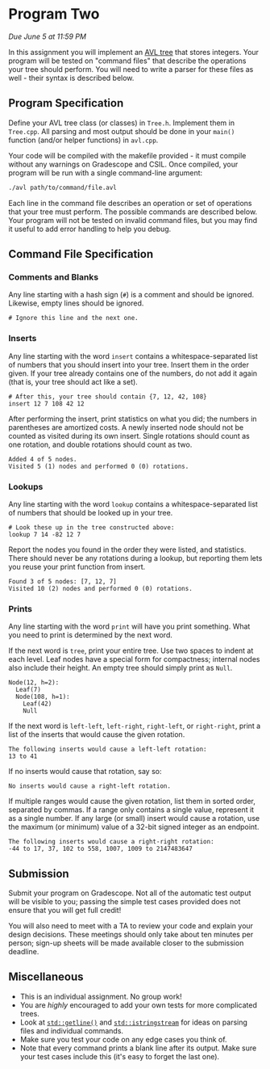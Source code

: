 # Program Two

_Due June 5 at 11:59 PM_

In this assignment you will implement an  [AVL tree][avl]  that stores integers.
Your program will be tested on "command files" that describe the operations your
tree should perform.  You will need  to write a parser for these files as well -
their syntax is described below.


## Program Specification

Define  your  AVL  tree  class  (or classes)  in  `Tree.h`.  Implement  them  in
`Tree.cpp`. All parsing and most output should be done in your `main()` function
(and/or helper functions) in `avl.cpp`.

Your code  will be compiled with the makefile provided - it must compile without
any warnings on  Gradescope and CSIL.  Once compiled,  your program  will be run
with a single command-line argument:

```sh
./avl path/to/command/file.avl
```

Each line in the command file describes an operation  or set of operations  that
your tree must perform. The possible commands are described below.  Your program
will not  be tested on invalid command files,  but you may find it useful to add
error handling to help you debug.


## Command File Specification

### Comments and Blanks

Any line starting with  a hash sign  (`#`)  is a comment  and should be ignored.
Likewise, empty lines should be ignored.

```
# Ignore this line and the next one.

```


### Inserts

Any line starting with the word `insert` contains a whitespace-separated list of
numbers  that you should insert into your tree.  Insert them in the order given.
If your tree already  contains one of the numbers, do not add it again (that is,
your tree should act like a set).

```
# After this, your tree should contain {7, 12, 42, 108}
insert 12 7 108 42 12
```

After performing the insert,  print statistics  on what you did;  the numbers in
parentheses are amortized costs.  A newly inserted node should not be counted as
visited  during its own insert.  Single rotations  should count as one rotation,
and double rotations should count as two.

```
Added 4 of 5 nodes.
Visited 5 (1) nodes and performed 0 (0) rotations.

```


### Lookups

Any line starting with the word `lookup` contains a whitespace-separated list of
numbers that should be looked up in your tree.

```
# Look these up in the tree constructed above:
lookup 7 14 -82 12 7
```

Report the nodes you found in the order they were listed, and statistics.  There
should never be any rotations during a lookup, but reporting them lets you reuse
your print function from insert.

```
Found 3 of 5 nodes: [7, 12, 7]
Visited 10 (2) nodes and performed 0 (0) rotations.

```


### Prints

Any line starting with the word `print` will have you print something.  What you
need to print is determined by the next word.

If the next word is `tree`, print your entire tree.  Use two spaces to indent at
each level.  Leaf nodes have a special form for compactness; internal nodes also
include their height.  An empty tree should simply print as `Null`.

```
Node(12, h=2):
  Leaf(7)
  Node(108, h=1):
    Leaf(42)
    Null

```

If the next word  is  `left-left`, `left-right`, `right-left`, or `right-right`,
print a list of the inserts that would cause the given rotation.

```
The following inserts would cause a left-left rotation:
13 to 41

```

If no inserts would cause that rotation, say so:

```
No inserts would cause a right-left rotation.

```

If multiple ranges  would cause the  given rotation,  list them in sorted order,
separated by commas.  If a range only contains a single value, represent it as a
single number.  If any large (or small)  insert would cause a rotation,  use the
maximum (or minimum) value of a 32-bit signed integer as an endpoint.

```
The following inserts would cause a right-right rotation:
-44 to 17, 37, 102 to 558, 1007, 1009 to 2147483647

```


## Submission

Submit your program on Gradescope.  Not all of the automatic test output will be
visible to you;  passing the simple test cases provided does not ensure that you
will get full credit!

You will also need to meet with a TA to review your code and explain your design
decisions. These meetings should only take about ten minutes per person; sign-up
sheets will be made available closer to the submission deadline.


## Miscellaneous

- This is an individual assignment.  No group work!
- You are _highly_ encouraged to add your own tests for more complicated trees.
- Look at [`std::getline()`][get]  and [`std::istringstream`][str]  for ideas on
  parsing files and individual commands.
- Make sure you test your code on any edge cases you think of.
- Note that every command prints a  blank line after its output.  Make sure your
  test cases include this (it's easy to forget the last one).
  
[avl]: https://en.wikipedia.org/wiki/AVL_tree
[get]: https://en.cppreference.com/w/cpp/string/basic_string/getline
[str]: https://en.cppreference.com/w/cpp/io/basic_istringstream
